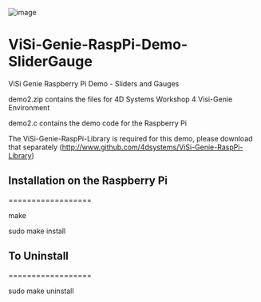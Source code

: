 ![image](http://www.4dsystems.com.au/imagenes/header.png)

ViSi-Genie-RaspPi-Demo-SliderGauge
==================================

ViSi Genie Raspberry Pi Demo - Sliders and Gauges


demo2.zip contains the files for 4D Systems Workshop 4 Visi-Genie Environment

demo2.c contains the demo code for the Raspberry Pi

The ViSi-Genie-RaspPi-Library is required for this demo, please download that separately (http://www.github.com/4dsystems/ViSi-Genie-RaspPi-Library)


## Installation on the Raspberry Pi
==================

  make

  sudo make install

## To Uninstall
==================

  sudo make uninstall
